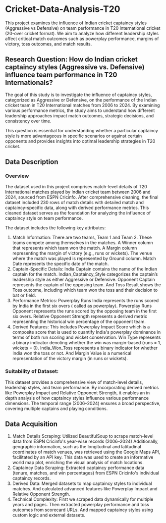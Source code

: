 # Cricket-Data-Analysis-T20
This project examines the influence of Indian cricket captaincy styles (Aggressive vs Defensive) on team performance in T20 International cricket (20-over cricket format). We aim to analyze how different leadership styles affect critical match outcomes such as powerplay performance, margins of victory, toss outcomes, and match results.

## Research Question: How do Indian cricket captaincy styles (Aggressive vs. Defensive) influence team performance in T20 Internationals?

The goal of this study is to investigate the influence of captaincy styles, categorized as Aggressive or Defensive, on the performance of the Indian cricket team in T20 International matches from 2006 to 2024. By examining various performance metrics, the study aims to understand how different leadership approaches impact match outcomes, strategic decisions, and consistency over time.

This question is essential for understanding whether a particular captaincy style is more advantageous in specific scenarios or against certain opponents and provides insights into optimal leadership strategies in T20 cricket.

## Data Description
### Overview
The dataset used in this project comprises match-level details of T20 International matches played by Indian cricket team between 2006 and 2024, sourced from ESPN Cricinfo. After comprehensive cleaning, the final dataset included 230 rows of match details with detailed match and captaincy-specific data, along with derived performance metrics. This cleaned dataset serves as the foundation for analyzing the influence of captaincy style on team performance.

The dataset includes the following key attributes:
1. Match Information: There are two teams, Team 1 and Team 2. These teams compete among themselves in the matches. A Winner column that represents which team won the match. A Margin column representing the margin of victory (e.g., runs or wickets). The venue where the match was played is represented by Ground column. Match Date represents the specific date of the match.
2. Captain-Specific Details: India Captain contains the name of the Indian captain for the match. Indian_Captaincy_Style categorizes the captain’s leadership style as either Aggressive or Defensive. Opponent Captain represents the captain of the opposing team. And Toss Result shows the Toss outcome, including which team won the toss and their decision to bat or field.
3. Performance Metrics: Powerplay Runs India represents the runs scored by India in the first six overs ( called as powerplay). Powerplay Runs Opponent represents the runs scored by the opposing team in the first six overs. Relative Opponent Strength represents a derived metric representing the historical win percentage of the opponent team.
4. Derived Features: This includes Powerplay Impact Score which is a composite score that is used to quantify India's powerplay dominance in terms of both run scoring and wicket conservation. Win Type represents a binary indicator denoting whether the win was margin-based (runs = 1, wickets = 0). India_Won_Toss represents a binary indicator for whether India won the toss or not. And Margin Value is a numerical representation of the victory margin (in runs or wickets).

### Suitability of Dataset:
This dataset provides a comprehensive view of match-level details, leadership styles, and team performance. By incorporating derived metrics like Powerplay Impact and Relative Opponent Strength, it enables an in depth analysis of how captaincy styles influence various performance dimensions. The temporal range (2006–2024) ensures a broad perspective, covering multiple captains and playing conditions.

## Data Acquisition
1. Match Details Scraping: Utilized BeautifulSoup to scrape match-level data from ESPN Cricinfo's year-wise records (2006–2024) Additionally, geographic information, such as the longitudinal and latitudinal coordinates of match venues, was retrieved using the Google Maps API, facilitated by an API key. This data was used to create an informative world map plot, enriching the visual analysis of match locations.
2. Captaincy Data Scraping: Extracted captaincy performance data (tenure, matches, and win percentages) from ESPN Cricinfo's individual captaincy records.
3. Derived Data: Merged datasets to map captaincy styles to individual matches. And calculated advanced features like Powerplay Impact and Relative Opponent Strength.
4. Technical Complexity: First we scraped data dynamically for multiple years and pages. Then extracted powerplay performance and toss outcomes from scorecard URLs. And mapped captaincy styles using custom logic and external datasets.
